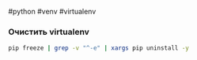 #python #venv #virtualenv 

### Очистить virtualenv
```bash
pip freeze | grep -v "^-e" | xargs pip uninstall -y
```